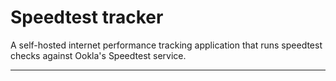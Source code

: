 # Speedtest tracker

A self-hosted internet performance tracking application that runs speedtest checks against Ookla's Speedtest service.

---